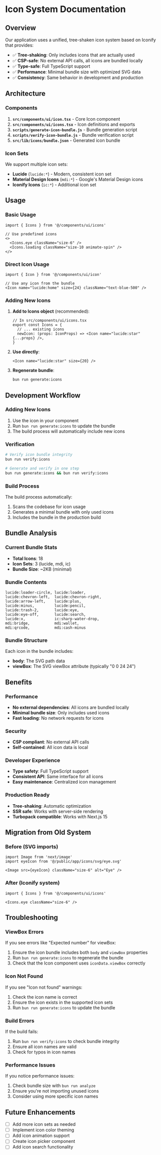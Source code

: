 # Icon System Documentation

## Overview

Our application uses a unified, tree-shaken icon system based on Iconify that provides:

- ✅ **Tree-shaking**: Only includes icons that are actually used
- ✅ **CSP-safe**: No external API calls, all icons are bundled locally
- ✅ **Type-safe**: Full TypeScript support
- ✅ **Performance**: Minimal bundle size with optimized SVG data
- ✅ **Consistency**: Same behavior in development and production

## Architecture

### Components

1. **`src/components/ui/icon.tsx`** - Core Icon component
2. **`src/components/ui/icons.tsx`** - Icon definitions and exports
3. **`scripts/generate-icon-bundle.js`** - Bundle generation script
4. **`scripts/verify-icon-bundle.js`** - Bundle verification script
5. **`src/lib/icons/bundle.json`** - Generated icon bundle

### Icon Sets

We support multiple icon sets:

- **Lucide** (`lucide:*`) - Modern, consistent icon set
- **Material Design Icons** (`mdi:*`) - Google's Material Design icons
- **Iconify Icons** (`ic:*`) - Additional icon set

## Usage

### Basic Usage

```tsx
import { Icons } from '@/components/ui/icons'

// Use predefined icons
<>
  <Icons.eye className="size-6" />
  <Icons.loading className="size-10 animate-spin" />
</>
```

### Direct Icon Usage

```tsx
import { Icon } from '@/components/ui/icon'

// Use any icon from the bundle
<Icon name="lucide:home" size={24} className="text-blue-500" />
```

### Adding New Icons

1. **Add to Icons object** (recommended):

   ```tsx
   // In src/components/ui/icons.tsx
   export const Icons = {
     // ... existing icons
     newIcon: (props: IconProps) => <Icon name="lucide:star" {...props} />,
   }
   ```

2. **Use directly**:

   ```tsx
   <Icon name="lucide:star" size={20} />
   ```

3. **Regenerate bundle**:
   ```bash
   bun run generate:icons
   ```

## Development Workflow

### Adding New Icons

1. Use the icon in your component
2. Run `bun run generate:icons` to update the bundle
3. The build process will automatically include new icons

### Verification

```bash
# Verify icon bundle integrity
bun run verify:icons

# Generate and verify in one step
bun run generate:icons && bun run verify:icons
```

### Build Process

The build process automatically:

1. Scans the codebase for icon usage
2. Generates a minimal bundle with only used icons
3. Includes the bundle in the production build

## Bundle Analysis

### Current Bundle Stats

- **Total Icons**: 18
- **Icon Sets**: 3 (lucide, mdi, ic)
- **Bundle Size**: ~2KB (minimal)

### Bundle Contents

```
lucide:loader-circle, lucide:loader,
lucide:chevron-left,  lucide:chevron-right,
lucide:arrow-left,    lucide:plus,
lucide:minus,         lucide:pencil,
lucide:trash-2,       lucide:eye,
lucide:eye-off,       lucide:search,
lucide:x,             ic:sharp-water-drop,
mdi:bridge,           mdi:wallet,
mdi:qrcode,           mdi:cash-minus
```

### Bundle Structure

Each icon in the bundle includes:

- **body**: The SVG path data
- **viewBox**: The SVG viewBox attribute (typically "0 0 24 24")

## Benefits

### Performance

- **No external dependencies**: All icons are bundled locally
- **Minimal bundle size**: Only includes used icons
- **Fast loading**: No network requests for icons

### Security

- **CSP compliant**: No external API calls
- **Self-contained**: All icon data is local

### Developer Experience

- **Type safety**: Full TypeScript support
- **Consistent API**: Same interface for all icons
- **Easy maintenance**: Centralized icon management

### Production Ready

- **Tree-shaking**: Automatic optimization
- **SSR safe**: Works with server-side rendering
- **Turbopack compatible**: Works with Next.js 15

## Migration from Old System

### Before (SVG imports)

```tsx
import Image from 'next/image'
import eyeIcon from '@/public/app/icons/svg/eye.svg'

<Image src={eyeIcon} className="size-6" alt="Eye" />
```

### After (Iconify system)

```tsx
import { Icons } from '@/components/ui/icons'

<Icons.eye className="size-6" />
```

## Troubleshooting

### ViewBox Errors

If you see errors like "Expected number" for viewBox:

1. Ensure the icon bundle includes both `body` and `viewBox` properties
2. Run `bun run generate:icons` to regenerate the bundle
3. Check that the Icon component uses `iconData.viewBox` correctly

### Icon Not Found

If you see "Icon not found" warnings:

1. Check the icon name is correct
2. Ensure the icon exists in the supported icon sets
3. Run `bun run generate:icons` to update the bundle

### Build Errors

If the build fails:

1. Run `bun run verify:icons` to check bundle integrity
2. Ensure all icon names are valid
3. Check for typos in icon names

### Performance Issues

If you notice performance issues:

1. Check bundle size with `bun run analyze`
2. Ensure you're not importing unused icons
3. Consider using more specific icon names

## Future Enhancements

- [ ] Add more icon sets as needed
- [ ] Implement icon color theming
- [ ] Add icon animation support
- [ ] Create icon picker component
- [ ] Add icon search functionality
